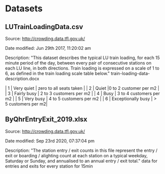 # Datasets

## LUTrainLoadingData.csv
Source: http://crowding.data.tfl.gov.uk/

Date modified: Jun 29th 2017, 11:20:02 am

Description: "This dataset describes the typical LU train loading, for each 15 minute period of the day, between every pair of consecutive stations on each LU line, in both directions.
Train loading is expressed on a scale of 1 to 6, as defined in the train loading scale table below."
train-loading-data-description.docx

| 1	| Very quiet	| zero to all seats taken |
| 2	| Quiet	|0 to 2 customer per m2 |
| 3	| Fairly busy	| 2 to 3 customers per m2 |
| 4	| Busy	| 3 to 4 customers per m2 |
| 5	| Very busy	| 4 to 5 customers per m2 |
| 6	| Exceptionally busy |	> 5 customers per m2|


## ByQhrEntryExit_2019.xlsx
Source: http://crowding.data.tfl.gov.uk/

Date modified: Sep 23rd 2020, 07:37:04 pm

Description: "The station entry / exit counts in this file represent the entry / exit or boarding / alighting count at each station on a typical weekday, Saturday or Sunday, and annualised to an annual entry / exit total."
data for entries and exits for every station for 15min
